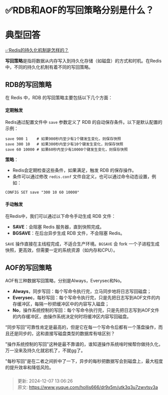 # ✅RDB和AOF的写回策略分别是什么？

# 典型回答


[✅Redis的持久化机制是怎样的？](https://www.yuque.com/hollis666/dr9x5m/zc5q70)



**写回策略**是指将数据从内存写入到持久化存储（如磁盘）的方式和时机。在Redis中，不同的持久化机制有着不同的写回策略。



## RDB的写回策略
在 Redis 中，RDB 的写回策略主要包括以下几个方面：



#### 定期触发


Redis通过配置文件中 `save` 参数定义了 RDB 的自动保存条件。以下是默认配置的示例：



```nginx
save 900 1    # 如果900秒内至少有1个键发生变化，则保存快照
save 300 10   # 如果300秒内至少有10个键发生变化，则保存快照
save 60 10000 # 如果60秒内至少有10000个键发生变化，则保存快照
```

**策略**：

+ Redis会定期检查这些条件，如果满足，触发 RDB 的保存操作。
+ 条件可以通过修改 `redis.conf` 文件自定义，也可以通过命令动态设置，例如：

```shell
CONFIG SET save "300 10 60 10000"
```



#### 手动触发
在Redis中，我们可以通过以下命令手动生成 RDB 文件：



+ **SAVE**：会阻塞 Redis 服务器，直到快照完成。
+ **BGSAVE**：在后台异步生成 RDB 文件，不会阻塞 Redis。



`SAVE` 操作直接在主线程完成，不适合生产环境。`BGSAVE` 会 fork 一个子进程生成快照，更高效，但需要一定的系统资源（如内存和CPU）。



## AOF的写回策略


AOF有三种数据写回策略，分别是Always，Everysec和No。



+ **Always**，同步写回：每个写命令执行完，立马同步地将日志写回磁盘；
+ **Everysec**，每秒写回：每个写命令执行完，只是先把日志写到AOF文件的内存缓冲区，每隔一秒把缓冲区中的内容写入磁盘；
+ **No**，操作系统控制的写回：每个写命令执行完，只是先把日志写到AOF文件的内存缓冲区，由操作系统决定何时将缓冲区内容写回磁盘。



“同步写回”可靠性肯定是最高的，但是它在每一个写命令后都有一个落盘操作，而且还是同步的，这和直接写磁盘类型的数据库有啥区别？



"操作系统控制的写回"这种是最不靠谱的，谁知道操作系统啥时候帮你做持久化，万一没来及持久化就宕机了，不就gg了。



"每秒写回"是在二者之间折中了一下，异步的每秒把数据写会到磁盘上，最大程度的提升效率和降低风险。



### 


> 更新: 2024-12-07 13:06:26  
> 原文: <https://www.yuque.com/hollis666/dr9x5m/utk3q3u7zwvtsv3a>